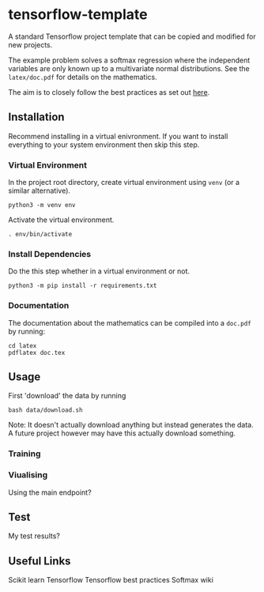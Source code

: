 # tensorflow-template
A standard Tensorflow project template that can be copied and modified for
new projects.

The example problem solves a softmax regression where the
independent variables are only known up to a multivariate normal distributions.
See the `latex/doc.pdf` for details on the mathematics.

The aim is to closely follow the best practices as set out
[here](https://blog.metaflow.fr/tensorflow-a-proposal-of-good-practices-for-files-folders-and-models-architecture-f23171501ae3).

## Installation
Recommend installing in a virtual enivronment. If you want to install
everything to your system environment then skip this step.

### Virtual Environment
In the project root directory, create virtual environment using `venv` (or a
similar alternative).

    python3 -m venv env

Activate the virtual environment.

    . env/bin/activate

### Install Dependencies
Do the this step whether in a virtual environment or not.

    python3 -m pip install -r requirements.txt

### Documentation
The documentation about the mathematics can be compiled into a `doc.pdf` by
running:

    cd latex
    pdflatex doc.tex

## Usage
First 'download' the data by running

    bash data/download.sh

Note: It doesn't actually download anything but instead generates the data. A
future project however may have this actually download something.

### Training

### Viualising

Using the main endpoint?

## Test
My test results?

## Useful Links
Scikit learn
Tensorflow
Tensorflow best practices
Softmax wiki
